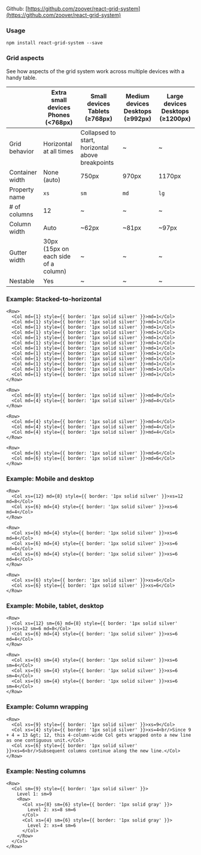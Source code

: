 Github: [https://github.com/zoover/react-grid-system](https://github.com/zoover/react-grid-system)

### Usage

`
npm install react-grid-system --save
`

### Grid aspects

See how aspects of the grid system work across multiple devices with a handy table.

| | Extra small devices Phones (<768px) | Small devices Tablets (≥768px) | Medium devices Desktops (≥992px) | Large devices Desktops (≥1200px)
| ---- | --- | --- | --- | --- |
| Grid behavior | Horizontal at all times | Collapsed to start, horizontal above breakpoints | ~ | ~ |
| Container width | None (auto) | 750px | 970px | 1170px |
| Property name | `xs` | `sm` | `md` | `lg` |
| # of columns | 12 | ~ | ~ | ~|
| Column width | Auto | ~62px | ~81px | ~97px |
| Gutter width | 	30px (15px on each side of a column) | ~ | ~ | ~ |
| Nestable | Yes | ~ | ~ | ~ |

### Example: Stacked-to-horizontal

```
<Row>
  <Col md={1} style={{ border: '1px solid silver' }}>md=1</Col>
  <Col md={1} style={{ border: '1px solid silver' }}>md=1</Col>
  <Col md={1} style={{ border: '1px solid silver' }}>md=1</Col>
  <Col md={1} style={{ border: '1px solid silver' }}>md=1</Col>
  <Col md={1} style={{ border: '1px solid silver' }}>md=1</Col>
  <Col md={1} style={{ border: '1px solid silver' }}>md=1</Col>
  <Col md={1} style={{ border: '1px solid silver' }}>md=1</Col>
  <Col md={1} style={{ border: '1px solid silver' }}>md=1</Col>
  <Col md={1} style={{ border: '1px solid silver' }}>md=1</Col>
  <Col md={1} style={{ border: '1px solid silver' }}>md=1</Col>
  <Col md={1} style={{ border: '1px solid silver' }}>md=1</Col>
  <Col md={1} style={{ border: '1px solid silver' }}>md=1</Col>
</Row>
```

```
<Row>
  <Col md={8} style={{ border: '1px solid silver' }}>md=8</Col>
  <Col md={4} style={{ border: '1px solid silver' }}>md=4</Col>
</Row>
```

```
<Row>
  <Col md={4} style={{ border: '1px solid silver' }}>md=4</Col>
  <Col md={4} style={{ border: '1px solid silver' }}>md=4</Col>
  <Col md={4} style={{ border: '1px solid silver' }}>md=4</Col>
</Row>
```

```
<Row>
  <Col md={6} style={{ border: '1px solid silver' }}>md=6</Col>
  <Col md={6} style={{ border: '1px solid silver' }}>md=6</Col>
</Row>
```

### Example: Mobile and desktop

```
<Row>
  <Col xs={12} md={8} style={{ border: '1px solid silver' }}>xs=12 md=8</Col>
  <Col xs={6} md={4} style={{ border: '1px solid silver' }}>xs=6 md=4</Col>
</Row>
```

```
<Row>
  <Col xs={6} md={4} style={{ border: '1px solid silver' }}>xs=6 md=4</Col>
  <Col xs={6} md={4} style={{ border: '1px solid silver' }}>xs=6 md=4</Col>
  <Col xs={6} md={4} style={{ border: '1px solid silver' }}>xs=6 md=4</Col>
</Row>
```

```
<Row>
  <Col xs={6} style={{ border: '1px solid silver' }}>xs=6</Col>
  <Col xs={6} style={{ border: '1px solid silver' }}>xs=6</Col>
</Row>
```

### Example: Mobile, tablet, desktop

```
<Row>
  <Col xs={12} sm={6} md={8} style={{ border: '1px solid silver' }}>xs=12 sm=6 md=8</Col>
  <Col xs={6} md={4} style={{ border: '1px solid silver' }}>xs=6 md=4</Col>
</Row>
```

```
<Row>
  <Col xs={6} sm={4} style={{ border: '1px solid silver' }}>xs=6 sm=4</Col>
  <Col xs={6} sm={4} style={{ border: '1px solid silver' }}>xs=6 sm=4</Col>
  <Col xs={6} sm={4} style={{ border: '1px solid silver' }}>xs=6 sm=4</Col>
</Row>
```

### Example: Column wrapping

```
<Row>
  <Col xs={9} style={{ border: '1px solid silver' }}>xs=9</Col>
  <Col xs={4} style={{ border: '1px solid silver' }}>xs=4<br/>Since 9 + 4 = 13 &gt; 12, this 4-column-wide Col gets wrapped onto a new line as one contiguous unit.</Col>
  <Col xs={6} style={{ border: '1px solid silver' }}>xs=6<br/>Subsequent columns continue along the new line.</Col>
</Row>
```

### Example: Nesting columns

```
<Row>
  <Col sm={9} style={{ border: '1px solid silver' }}>
    Level 1: sm=9
    <Row>
      <Col xs={8} sm={6} style={{ border: '1px solid gray' }}>
        Level 2: xs=8 sm=6
      </Col>
      <Col xs={4} sm={6} style={{ border: '1px solid gray' }}>
        Level 2: xs=4 sm=6
      </Col>
    </Row>
  </Col>
</Row>
```
